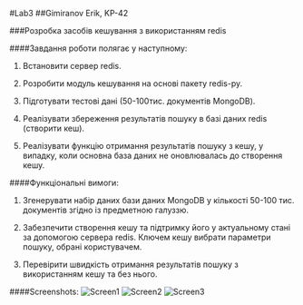 #Lab3
##Gimiranov Erik, KP-42

###Розробка засобів кешування з використанням redis

####Завдання роботи полягає у наступному:

1. Встановити сервер redis.

2. Розробити модуль кешування на основі пакету redis-py.

3. Підготувати тестові дані (50-100тис. документів MongoDB).

4. Реалізувати збереження результатів пошуку в базі даних redis (створити
кеш).

5. Реалізувати функцію отримання результатів пошуку з кешу, у випадку,
коли основна база даних не оновлювалась до створення кешу.

####Функціональні вимоги:

1. Згенерувати набір даних бази даних MongoDB у кількості 50-100 тис.
документів згідно із предметною галуззю.

2. Забезпечити створення кешу та підтримку його у актуальному стані за
допомогою сервера redis. Ключем кешу вибрати параметри пошуку,
обрані користувачем.

3. Перевірити швидкість отримання результатів пошуку з використанням
кешу та без нього.

####Screenshots:
![Screen1](https://s17.postimg.org/juanbfizj/screen3lab3.png)
![Screen2](https://s17.postimg.org/6stjzbjz3/screen1lab3.png)
![Screen3](https://s17.postimg.org/m09jjobtr/screen2lab3.png)
